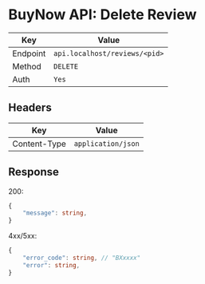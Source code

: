 # BuyNow API: Delete Review

| Key | Value |
| --- | --- |
| Endpoint | `api.localhost/reviews/<pid>` |
| Method | `DELETE` |
| Auth | `Yes` |

## Headers

| Key | Value |
| --- | --- |
| Content-Type | `application/json` |

## Response

200:

```ts
{
    "message": string,
}
```

4xx/5xx:

```ts
{   
    "error_code": string, // "BXxxxx"
    "error": string,
}
```
